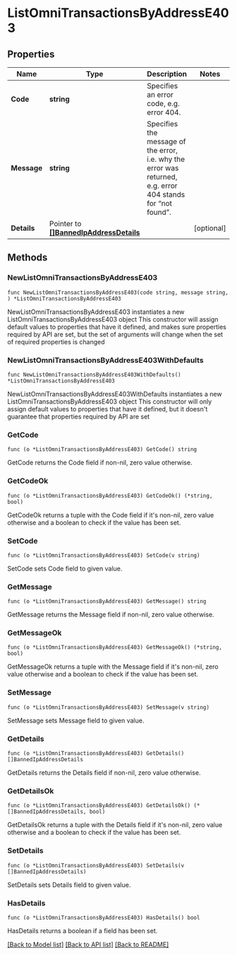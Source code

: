 # ListOmniTransactionsByAddressE403

## Properties

Name | Type | Description | Notes
------------ | ------------- | ------------- | -------------
**Code** | **string** | Specifies an error code, e.g. error 404. | 
**Message** | **string** | Specifies the message of the error, i.e. why the error was returned, e.g. error 404 stands for “not found”. | 
**Details** | Pointer to [**[]BannedIpAddressDetails**](BannedIpAddressDetails.md) |  | [optional] 

## Methods

### NewListOmniTransactionsByAddressE403

`func NewListOmniTransactionsByAddressE403(code string, message string, ) *ListOmniTransactionsByAddressE403`

NewListOmniTransactionsByAddressE403 instantiates a new ListOmniTransactionsByAddressE403 object
This constructor will assign default values to properties that have it defined,
and makes sure properties required by API are set, but the set of arguments
will change when the set of required properties is changed

### NewListOmniTransactionsByAddressE403WithDefaults

`func NewListOmniTransactionsByAddressE403WithDefaults() *ListOmniTransactionsByAddressE403`

NewListOmniTransactionsByAddressE403WithDefaults instantiates a new ListOmniTransactionsByAddressE403 object
This constructor will only assign default values to properties that have it defined,
but it doesn't guarantee that properties required by API are set

### GetCode

`func (o *ListOmniTransactionsByAddressE403) GetCode() string`

GetCode returns the Code field if non-nil, zero value otherwise.

### GetCodeOk

`func (o *ListOmniTransactionsByAddressE403) GetCodeOk() (*string, bool)`

GetCodeOk returns a tuple with the Code field if it's non-nil, zero value otherwise
and a boolean to check if the value has been set.

### SetCode

`func (o *ListOmniTransactionsByAddressE403) SetCode(v string)`

SetCode sets Code field to given value.


### GetMessage

`func (o *ListOmniTransactionsByAddressE403) GetMessage() string`

GetMessage returns the Message field if non-nil, zero value otherwise.

### GetMessageOk

`func (o *ListOmniTransactionsByAddressE403) GetMessageOk() (*string, bool)`

GetMessageOk returns a tuple with the Message field if it's non-nil, zero value otherwise
and a boolean to check if the value has been set.

### SetMessage

`func (o *ListOmniTransactionsByAddressE403) SetMessage(v string)`

SetMessage sets Message field to given value.


### GetDetails

`func (o *ListOmniTransactionsByAddressE403) GetDetails() []BannedIpAddressDetails`

GetDetails returns the Details field if non-nil, zero value otherwise.

### GetDetailsOk

`func (o *ListOmniTransactionsByAddressE403) GetDetailsOk() (*[]BannedIpAddressDetails, bool)`

GetDetailsOk returns a tuple with the Details field if it's non-nil, zero value otherwise
and a boolean to check if the value has been set.

### SetDetails

`func (o *ListOmniTransactionsByAddressE403) SetDetails(v []BannedIpAddressDetails)`

SetDetails sets Details field to given value.

### HasDetails

`func (o *ListOmniTransactionsByAddressE403) HasDetails() bool`

HasDetails returns a boolean if a field has been set.


[[Back to Model list]](../README.md#documentation-for-models) [[Back to API list]](../README.md#documentation-for-api-endpoints) [[Back to README]](../README.md)



